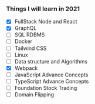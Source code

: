 ### Things I will learn in 2021

- [x] FullStack Node and React
- [x] GraphQL
- [ ] SQL RDBMS
- [ ] Docker
- [ ] Tailwind CSS
- [ ] Linux
- [ ] Data structure and Algorithms
- [x] Webpack
- [ ] JavaScript Advance Concepts
- [ ] TypeScript Advance Concepts
- [ ] Foundation Stock Trading
- [ ] Domain Flipping
